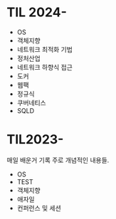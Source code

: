 


# TIL 2024-

- OS
- 객체지향
- 네트워크 최적화 기법
- 정처산업
- 네트워크 하향식 접근
- 도커
- 웹팩
- 정규식
- 쿠버네티스
- SQLD


# TIL2023-

매일 배운거 기록 주로 개념적인 내용들.

- OS
- TEST
- 객체지향
- 애자일
- 컨퍼런스 및 세션
